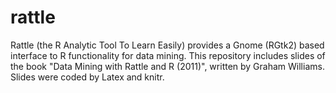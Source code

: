 # rattle
  Rattle (the R Analytic Tool To Learn Easily) provides a Gnome (RGtk2) based interface to R functionality for data mining. This repository includes slides of the book "Data Mining with Rattle and R (2011)", written by Graham Williams. Slides were coded by Latex and knitr.
